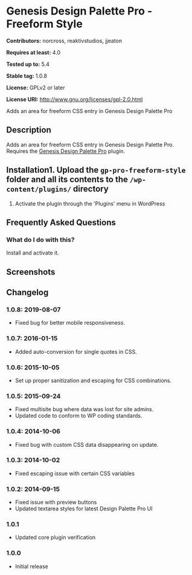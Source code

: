 # Genesis Design Palette Pro - Freeform Style

**Contributors:** norcross, reaktivstudios, jjeaton

**Requires at least:** 4.0

**Tested up to:** 5.4

**Stable tag:** 1.0.8

**License:** GPLv2 or later

**License URI:** http://www.gnu.org/licenses/gpl-2.0.html


Adds an area for freeform CSS entry in Genesis Design Palette Pro

## Description
Adds an area for freeform CSS entry in Genesis Design Palette Pro. Requires the [Genesis Design Palette Pro](http://genesisdesignpro.com/ "Genesis Design Palette Pro") plugin.

## Installation1. Upload the `gp-pro-freeform-style` folder and all its contents to the `/wp-content/plugins/` directory
1. Activate the plugin through the 'Plugins' menu in WordPress

## Frequently Asked Questions
### What do I do with this?
Install and activate it.

## Screenshots
## Changelog
### 1.0.8: 2019-08-07
* Fixed bug for better mobile responsiveness.

### 1.0.7: 2016-01-15
* Added auto-conversion for single quotes in CSS.

### 1.0.6: 2015-10-05
* Set up proper sanitization and escaping for CSS combinations.

### 1.0.5: 2015-09-24
* Fixed multisite bug where data was lost for site admins.
* Updated code to conform to WP coding standards.

### 1.0.4: 2014-10-06
* Fixed bug with custom CSS data disappearing on update.

### 1.0.3: 2014-10-02
* Fixed escaping issue with certain CSS variables

### 1.0.2: 2014-09-15
* Fixed issue with preview buttons
* Updated textarea styles for latest Design Palette Pro UI

### 1.0.1
* Updated core plugin verification

### 1.0.0
* Initial release

